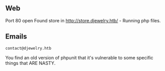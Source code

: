 ## Web 
Port 80 open
Found store in http://store.djewelry.htb/
	- Running php files.

## Emails 
```
contact@djewelry.htb

```

You find an old version of phpunit that it's vulnerable to some specific things that ARE NASTY.
